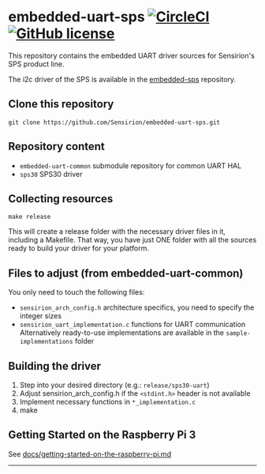 # embedded-uart-sps [![CircleCI](https://circleci.com/gh/Sensirion/embedded-uart-sps.svg?style=shield)](https://circleci.com/gh/Sensirion/embedded-uart-sps) [![GitHub license](https://img.shields.io/badge/license-BSD3-blue.svg)](https://raw.githubusercontent.com/Sensirion/embedded-uart-sps/master/LICENSE)
This repository contains the embedded UART driver sources for Sensirion's
SPS product line.

The i2c driver of the SPS is available in the
[embedded-sps](https://github.com/Sensirion/embedded-sps) repository.

## Clone this repository
```
git clone https://github.com/Sensirion/embedded-uart-sps.git
```

## Repository content
* `embedded-uart-common` submodule repository for common UART HAL
* `sps30` SPS30 driver

## Collecting resources
```
make release
```
This will create a release folder
with the necessary driver files in it, including a Makefile. That way, you have
just ONE folder with all the sources ready to build your driver for your
platform.

## Files to adjust (from embedded-uart-common)
You only need to touch the following files:

* `sensirion_arch_config.h` architecture specifics, you need to specify the
  integer sizes
* `sensirion_uart_implementation.c` functions for UART communication
  Alternatively ready-to-use implementations are available in the
  `sample-implementations` folder

## Building the driver
1. Step into your desired directory (e.g.: `release/sps30-uart`)
2. Adjust sensirion\_arch\_config.h if the `<stdint.h>` header is not available
3. Implement necessary functions in `*_implementation.c`
4. make

## Getting Started on the Raspberry Pi 3

See [docs/getting-started-on-the-raspberry-pi.md](docs/getting-started-on-the-raspberry-pi.md)

---
